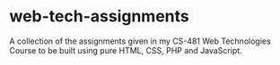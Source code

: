 # web-tech-assignments

A collection of the assignments given in my CS-481 Web Technologies Course to be built using pure HTML, CSS, PHP and JavaScript.
